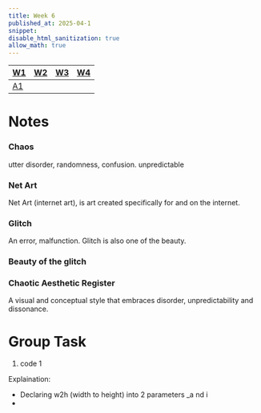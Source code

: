 ```yaml
---
title: Week 6
published_at: 2025-04-1
snippet:
disable_html_sanitization: true
allow_math: true
---
```


| [W1](https://waikei1-creative-co-63.deno.dev/week1) | [W2](https://waikei1-creative-co-63.deno.dev/week2) | [W3](https://waikei1-creative-co-63.deno.dev/week3) | [W4](https://waikei1-creative-co-63.deno.dev/week4) |
| --------------------------------------------------- | --------------------------------------------------- | --------------------------------------------------- | --------------------------------------------------- |
| [A1](https://waikei1-creative-co-63.deno.dev/A1)    |

# Notes

### Chaos

utter disorder, randomness, confusion. unpredictable

### Net Art

Net Art (internet art), is art created specifically for and on the internet.

### Glitch

An error, malfunction. Glitch is also one of the beauty.

### Beauty of the glitch

### Chaotic Aesthetic Register

A visual and conceptual style that embraces disorder, unpredictability and dissonance.

# Group Task

1.  code 1

Explaination:

- Declaring w2h (width to height) into 2 parameters \_a nd i
-
